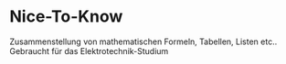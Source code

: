 # Nice-To-Know

Zusammenstellung von mathematischen Formeln, Tabellen, Listen etc..
Gebraucht für das Elektrotechnik-Studium
